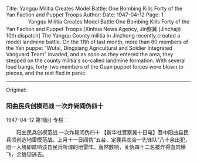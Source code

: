 Title: Yangqu Militia Creates Model Battle: One Bombing Kills Forty of the Yan Faction and Puppet Troops
Author:
Date: 1947-04-12
Page: 1
　　
　　Yangqu Militia Creates Model Battle
    One Bombing Kills Forty of the Yan Faction and Puppet Troops
    [Xinhua News Agency, Jin察冀 (Jinchaji) 10th dispatch] The Yangqu County militia in Jinzhong recently created a model landmine battle. On the 11th of last month, more than 80 members of the Yan puppet "Wutai, Dingxiang Agricultural and Soldier Integrated Vanguard Team" invaded, and as soon as they entered the area, they stepped on the county militia's so-called landmine formation. With several loud bangs, forty-two members of the Guan puppet forces were blown to pieces, and the rest fled in panic.



<hr /> 

Original: 


### 阳曲民兵创模范战  一次炸毙阎伪四十

1947-04-12
第1版()
专栏：

　　阳曲民兵创模范战
    一次炸毙阎伪四十
    【新华社晋察冀十日电】晋中阳曲县民兵顷创造地雷模范战。上月十一日阎伪“五台、定襄兵农合一先锋队”八十余出犯，刚一入境即踏响该县民兵所谓的地雷阵。轰然数响，关伪四十二名被炸得血肉横飞，余狼狈逃去。
